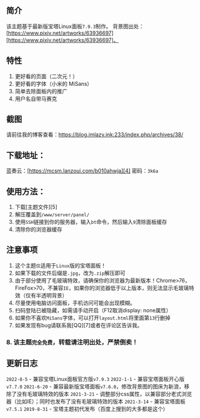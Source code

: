 ## 简介
该主题基于最新版宝塔Linux面板`7.9.3`制作。
背景图出处：[https://www.pixiv.net/artworks/63936697][https://www.pixiv.net/artworks/63936697]。

## 特性
1. 更好看的页面（二次元！）
2. 更好看的字体（小米的 MiSans）
3. 简单去除面板内的推广
4. 用户名自带马赛克

## 截图
请前往我的博客查看：https://blog.imlazy.ink:233/index.php/archives/38/

## 下载地址：
蓝奏云：[https://mcsm.lanzoui.com/b010ahwja][4]
密码：`3k6a`

## 使用方法：

 1. 下载[主题文件][5]
 2. 解压覆盖到`/www/server/panel/`
 4. 使用`SSH`链接到你的服务器，输入`bt`命令，然后输入`9`清除面板缓存
 5. 清除你的浏览器缓存

## 注意事项

 1. 这个主题`仅`适用于`Linux`版的宝塔面板！
 2. 如果下载的文件后缀是`.jpg`，改为`.zip`解压即可
 3. 由于部分使用了毛玻璃特效，请确保你的浏览器为最新版本！Chrome>76，FireFox>70，不兼容`IE`，如果你的浏览器低于以上版本，则无法显示毛玻璃特效（仅有半透明背景）
 4. 尽量使用电脑访问面板，手机访问可能会出现模糊。
 5. 扫码登陆已被隐藏，如需请手动开启（F12取消display: none属性）
 6. 如果你不喜欢`MiSans`字体，可以打开`layout.html`将里面第`13`行删掉
 7. 如果发现有bug请联系我[QQ][7]或者在评论区告诉我。
 ### 8. 该主题`完全免费`，转载请注明出处，严禁倒卖！

## 更新日志
`2022-8-5` - 兼容宝塔Linux面板官方版`v7.9.3`
`2022-1-1` - 兼容宝塔面板开心版`v7.7.0`
`2021-6-20` - 兼容最新版宝塔面板`v7.6.0`，修改背景图的图床为新浪，移除了没有毛玻璃特效的版本
`2021-3-21` - 调整部分css属性，以兼容部分老式浏览器（比如IE）；同时也发布了没有毛玻璃特效的版本
`2021-3-14` - 兼容宝塔面板`v7.5.1`
`2019-8-31` - 宝塔主题初代发布（百度上搜到的大多都是这个）